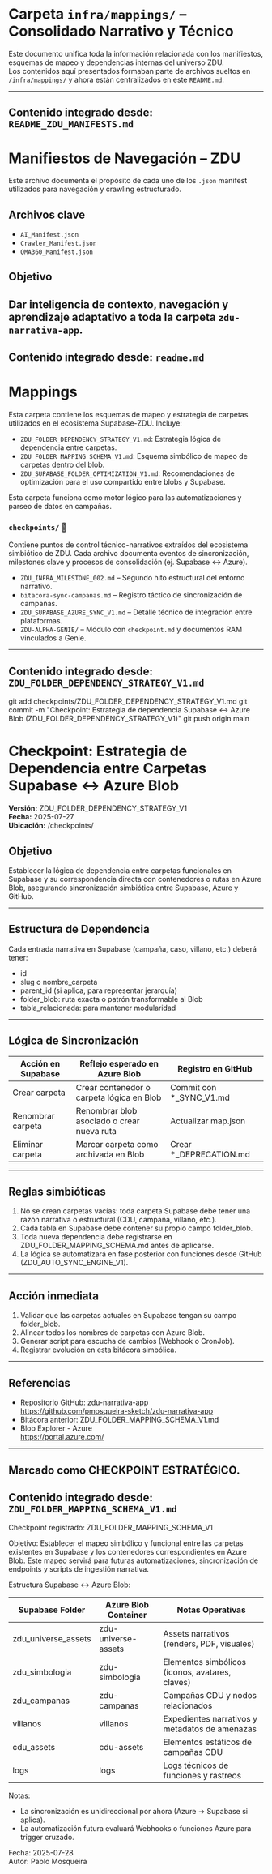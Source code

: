 # Carpeta `infra/mappings/` – Consolidado Narrativo y Técnico

Este documento unifica toda la información relacionada con los manifiestos, esquemas de mapeo y dependencias internas del universo ZDU.  
Los contenidos aquí presentados formaban parte de archivos sueltos en `/infra/mappings/` y ahora están centralizados en este `README.md`.

---

## Contenido integrado desde: `README_ZDU_MANIFESTS.md`

# Manifiestos de Navegación – ZDU

Este archivo documenta el propósito de cada uno de los `.json` manifest utilizados para navegación y crawling estructurado.

## Archivos clave

- `AI_Manifest.json`
- `Crawler_Manifest.json`
- `QMA360_Manifest.json`

## Objetivo

Dar inteligencia de contexto, navegación y aprendizaje adaptativo a toda la carpeta `zdu-narrativa-app`.
---

## Contenido integrado desde: `readme.md`

# Mappings

Esta carpeta contiene los esquemas de mapeo y estrategia de carpetas utilizados en el ecosistema Supabase-ZDU. Incluye:

- `ZDU_FOLDER_DEPENDENCY_STRATEGY_V1.md`: Estrategia lógica de dependencia entre carpetas.
- `ZDU_FOLDER_MAPPING_SCHEMA_V1.md`: Esquema simbólico de mapeo de carpetas dentro del blob.
- `ZDU_SUPABASE_FOLDER_OPTIMIZATION_V1.md`: Recomendaciones de optimización para el uso compartido entre blobs y Supabase.

Esta carpeta funciona como motor lógico para las automatizaciones y parseo de datos en campañas.

### `checkpoints/` 🧩
Contiene puntos de control técnico-narrativos extraídos del ecosistema simbiótico de ZDU. Cada archivo documenta eventos de sincronización, milestones clave y procesos de consolidación (ej. Supabase ↔ Azure).

- `ZDU_INFRA_MILESTONE_002.md` – Segundo hito estructural del entorno narrativo.
- `bitacora-sync-campanas.md` – Registro táctico de sincronización de campañas.
- `ZDU_SUPABASE_AZURE_SYNC_V1.md` – Detalle técnico de integración entre plataformas.
- `ZDU-ALPHA-GENIE/` – Módulo con `checkpoint.md` y documentos RAM vinculados a Genie.
---

## Contenido integrado desde: `ZDU_FOLDER_DEPENDENCY_STRATEGY_V1.md`

git add checkpoints/ZDU_FOLDER_DEPENDENCY_STRATEGY_V1.md
git commit -m "Checkpoint: Estrategia de dependencia Supabase ↔ Azure Blob (ZDU_FOLDER_DEPENDENCY_STRATEGY_V1)"
git push origin main

# Checkpoint: Estrategia de Dependencia entre Carpetas Supabase ↔ Azure Blob  
**Versión:** ZDU_FOLDER_DEPENDENCY_STRATEGY_V1  
**Fecha:** 2025-07-27  
**Ubicación:** /checkpoints/  

## Objetivo  
Establecer la lógica de dependencia entre carpetas funcionales en Supabase y su correspondencia directa con contenedores o rutas en Azure Blob, asegurando sincronización simbiótica entre Supabase, Azure y GitHub.

---

## Estructura de Dependencia

Cada entrada narrativa en Supabase (campaña, caso, villano, etc.) deberá tener:

- id
- slug o nombre_carpeta
- parent_id (si aplica, para representar jerarquía)
- folder_blob: ruta exacta o patrón transformable al Blob
- tabla_relacionada: para mantener modularidad

---

## Lógica de Sincronización

| Acción en Supabase | Reflejo esperado en Azure Blob                | Registro en GitHub       |
|---------------------|-----------------------------------------------|---------------------------|
| Crear carpeta       | Crear contenedor o carpeta lógica en Blob     | Commit con *_SYNC_V1.md   |
| Renombrar carpeta   | Renombrar blob asociado o crear nueva ruta    | Actualizar map.json       |
| Eliminar carpeta    | Marcar carpeta como archivada en Blob         | Crear *_DEPRECATION.md    |

---

## Reglas simbióticas

1. No se crean carpetas vacías: toda carpeta Supabase debe tener una razón narrativa o estructural (CDU, campaña, villano, etc.).
2. Cada tabla en Supabase debe contener su propio campo folder_blob.
3. Toda nueva dependencia debe registrarse en ZDU_FOLDER_MAPPING_SCHEMA.md antes de aplicarse.
4. La lógica se automatizará en fase posterior con funciones desde GitHub (ZDU_AUTO_SYNC_ENGINE_V1).

---

## Acción inmediata

1. Validar que las carpetas actuales en Supabase tengan su campo folder_blob.
2. Alinear todos los nombres de carpetas con Azure Blob.
3. Generar script para escucha de cambios (Webhook o CronJob).
4. Registrar evolución en esta bitácora simbólica.

---

## Referencias

- Repositorio GitHub: zdu-narrativa-app  
  https://github.com/pmosqueira-sketch/zdu-narrativa-app  
- Bitácora anterior: ZDU_FOLDER_MAPPING_SCHEMA_V1.md  
- Blob Explorer - Azure  
  https://portal.azure.com/

---

Marcado como CHECKPOINT ESTRATÉGICO.
---

## Contenido integrado desde: `ZDU_FOLDER_MAPPING_SCHEMA_V1.md`

Checkpoint registrado: ZDU_FOLDER_MAPPING_SCHEMA_V1

Objetivo:
Establecer el mapeo simbólico y funcional entre las carpetas existentes en Supabase y los contenedores correspondientes en Azure Blob. Este mapeo servirá para futuras automatizaciones, sincronización de endpoints y scripts de ingestión narrativa.

Estructura Supabase ↔ Azure Blob:

| Supabase Folder        | Azure Blob Container       | Notas Operativas                                |
|------------------------|----------------------------|--------------------------------------------------|
| zdu_universe_assets    | zdu-universe-assets        | Assets narrativos (renders, PDF, visuales)       |
| zdu_simbologia         | zdu-simbologia             | Elementos simbólicos (íconos, avatares, claves)  |
| zdu_campanas           | zdu-campanas               | Campañas CDU y nodos relacionados                |
| villanos               | villanos                   | Expedientes narrativos y metadatos de amenazas   |
| cdu_assets             | cdu-assets                 | Elementos estáticos de campañas CDU              |
| logs                   | logs                       | Logs técnicos de funciones y rastreos            |

Notas:
- La sincronización es unidireccional por ahora (Azure → Supabase si aplica).
- La automatización futura evaluará Webhooks o funciones Azure para trigger cruzado.

Fecha: 2025-07-28  
Autor: Pablo Mosqueira
